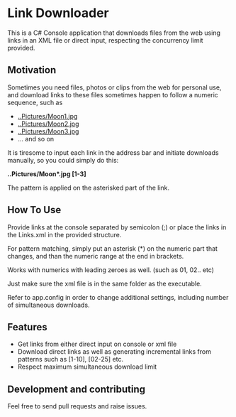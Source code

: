 # Link Downloader
This is a C# Console application that downloads files from the web using links in an XML file or direct input, respecting the concurrency limit provided.

## Motivation
Sometimes you need files, photos or clips from the web for personal use, and download links to these files sometimes happen to follow a numeric sequence, such as

* [..Pictures/Moon1.jpg](https://raw.githubusercontent.com/hakanyildizhan/LinkDownloader/master/SamplePictures/moon1.jpg)
* [..Pictures/Moon2.jpg](https://raw.githubusercontent.com/hakanyildizhan/LinkDownloader/master/SamplePictures/moon2.jpg)
* [..Pictures/Moon3.jpg](https://raw.githubusercontent.com/hakanyildizhan/LinkDownloader/master/SamplePictures/moon3.jpg)
* ... and so on

It is tiresome to input each link in the address bar and initiate downloads manually, so you could simply do this:

**..Pictures/Moon&ast;.jpg [1-3]**

The pattern is applied on the asterisked part of the link.

## How To Use
Provide links at the console separated by semicolon (;) or place the links in the Links.xml in the provided structure.

For pattern matching, simply put an asterisk (&ast;) on the numeric part that changes, and than the numeric range at the end in brackets.

Works with numerics with leading zeroes as well. (such as 01, 02.. etc)

Just make sure the xml file is in the same folder as the executable.

Refer to app.config in order to change additional settings, including number of simultaneous downloads.

## Features

* Get links from either direct input on console or xml file
* Download direct links as well as generating incremental links from patterns such as [1-10], [02-25] etc.
* Respect maximum simultaneous download limit

## Development and contributing

Feel free to send pull requests and raise issues.
